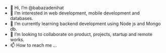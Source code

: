 - 👋 Hi, I’m @babazadenihat
- 👀 I’m interested in web development, mobile development and databases.
- 🌱 I’m currently learning backend development using Node js and Mongo db.
- 💞️ I’m looking to collaborate on product, projects, startup and remote works.
- 📫 How to reach me ...

<!---
->
